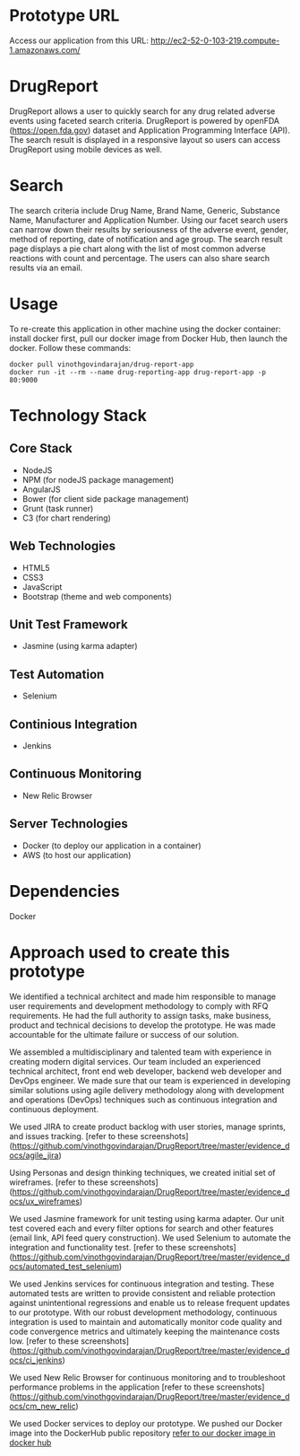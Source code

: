 # Prototype URL
Access our application from this URL: http://ec2-52-0-103-219.compute-1.amazonaws.com/

# DrugReport
DrugReport allows a user to quickly search for any drug related adverse events using faceted search criteria. DrugReport is powered by openFDA (https://open.fda.gov) dataset and Application Programming Interface (API). The search result is displayed in a responsive layout so users can access DrugReport using mobile devices as well.

# Search
The search criteria include Drug Name, Brand Name, Generic, Substance Name, Manufacturer and Application Number. Using our facet search users can narrow down their results by seriousness of the adverse event, gender, method of reporting, date of notification and age group. The search result page displays a pie chart along with the list of most common adverse reactions with count and percentage. The users can also share search results via an email.

# Usage
To re-create this application in other machine using the docker container: install docker first, pull our docker image from Docker Hub, then launch the docker. Follow these commands:

```
docker pull vinothgovindarajan/drug-report-app
docker run -it --rm --name drug-reporting-app drug-report-app -p 80:9000
```

# Technology Stack
## Core Stack
* NodeJS
* NPM (for nodeJS package management)
* AngularJS
* Bower (for client side package management)
* Grunt (task runner)
* C3 (for chart rendering)

## Web Technologies
* HTML5
* CSS3
* JavaScript
* Bootstrap (theme and web components)

## Unit Test Framework
* Jasmine (using karma adapter)

## Test Automation
* Selenium 

## Continious Integration
* Jenkins

## Continuous Monitoring
* New Relic Browser

## Server Technologies
* Docker (to deploy our application in a container)
* AWS (to host our application)

# Dependencies

Docker

# Approach used to create this prototype

We identified a technical architect and made him responsible to manage user requirements and development methodology to comply with RFQ requirements. He had the full authority to assign tasks, make business, product and technical decisions to develop the prototype. He was made accountable for the ultimate failure or success of our solution.

We assembled a multidisciplinary and talented team with experience in creating modern digital services. Our team included an experienced technical architect, front end web developer, backend web developer and DevOps engineer. We made sure that our team is experienced in developing similar solutions using agile delivery methodology along with development and operations (DevOps) techniques such as continuous integration and continuous deployment.

We used JIRA to create product backlog with user stories, manage sprints, and issues tracking. [refer to these screenshots] (https://github.com/vinothgovindarajan/DrugReport/tree/master/evidence_docs/agile_jira)

Using Personas and design thinking techniques, we created initial set of wireframes. [refer to these screenshots] (https://github.com/vinothgovindarajan/DrugReport/tree/master/evidence_docs/ux_wireframes)

We used Jasmine framework for unit testing using karma adapter. Our unit test covered each and every filter options for search and other features (email link, API feed query construction). We used Selenium to automate the integration and functionality test. [refer to these screenshots] (https://github.com/vinothgovindarajan/DrugReport/tree/master/evidence_docs/automated_test_selenium)

We used Jenkins services for continuous integration and testing. These automated tests are written to provide consistent and reliable protection against unintentional regressions and enable us to release frequent updates to our prototype.  With our robust development methodology, continuous integration is used to maintain and automatically monitor code quality and code convergence metrics and ultimately keeping the maintenance costs low. [refer to these screenshots] (https://github.com/vinothgovindarajan/DrugReport/tree/master/evidence_docs/ci_jenkins)

We used New Relic Browser for continuous monitoring and to troubleshoot performance problems in the application [refer to these screenshots] (https://github.com/vinothgovindarajan/DrugReport/tree/master/evidence_docs/cm_new_relic)

We used Docker services to deploy our prototype. We pushed our Docker image into the DockerHub public repository [refer to our docker image in docker hub](https://registry.hub.docker.com/u/vinothgovindarajan/drug-report-app/)






